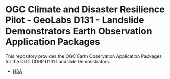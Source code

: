 # OGC Climate and Disaster Resilience Pilot - GeoLabs D131 - Landslide Demonstrators Earth Observation Application Packages

This repository provides the OGC Earth Observation Application Packages for the OGC CDRP D131 Landslide Demonstrators.

* [HSA](./HSA/README.md)


